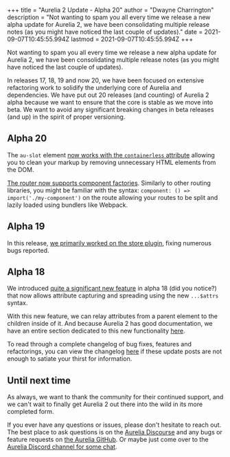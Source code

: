 +++
title = "Aurelia 2 Update - Alpha 20"
author = "Dwayne Charrington"
description = "Not wanting to spam you all every time we release a new alpha update for Aurelia 2, we have been consolidating multiple release notes (as you might have noticed the last couple of updates)."
date = 2021-09-07T10:45:55.994Z
lastmod = 2021-09-07T10:45:55.994Z
+++

Not wanting to spam you all every time we release a new alpha update for Aurelia 2, we have been consolidating multiple release notes (as you might have noticed the last couple of updates).

In releases 17, 18, 19 and now 20, we have been focused on extensive refactoring work to solidify the underlying core of Aurelia and dependencies. We have put out 20 releases (and counting) of Aurelia 2 alpha because we want to ensure that the core is stable as we move into beta. We want to avoid any significant breaking changes in beta releases (and up) in the spirit of proper versioning.

## Alpha 20

The `au-slot` element [now works with the `containerless` attribute](https://github.com/aurelia/aurelia/commit/9fa0a06) allowing you to clean your markup by removing unnecessary HTML elements from the DOM.

[The router now supports component factories](https://github.com/aurelia/aurelia/commit/8541b48). Similarly to other routing libraries, you might be familiar with the syntax: `component: () => import('./my-component')` on the route allowing your routes to be split and lazily loaded using bundlers like Webpack.

## Alpha 19

In this release, [we primarily worked on the store plugin](https://github.com/aurelia/aurelia/blob/master/docs/CHANGELOG.md#200-alpha19-2021-08-29), fixing numerous bugs reported.

## Alpha 18

We introduced [quite a significant new feature](https://github.com/aurelia/aurelia/commit/998b91c) in alpha 18 (did you notice?) that now allows attribute capturing and spreading using the new `...$attrs` syntax.

With this new feature, we can relay attributes from a parent element to the children inside of it. And because Aurelia 2 has good documentation, we have an entire section dedicated to this new functionality [here](https://docs.aurelia.io/getting-to-know-aurelia/introduction/attributes-transferring).

To read through a complete changelog of bug fixes, features and refactorings, you can view the changelog [here](https://github.com/aurelia/aurelia/blob/master/docs/CHANGELOG.md) if these update posts are not enough to satiate your thirst for information.


## Until next time

As always, we want to thank the community for their continued support, and we can't wait to finally get Aurelia 2 out there into the wild in its more completed form.

If you ever have any questions or issues, please don't hesitate to reach out. The best place to ask questions is on the [Aurelia Discourse](https://discourse.aurelia.io/) and any bugs or feature requests on [the Aurelia GitHub](https://github.com/aurelia/aurelia/issues). Or maybe just come over to the [Aurelia Discord channel for some chat](https://discord.gg/RBtyM6u).